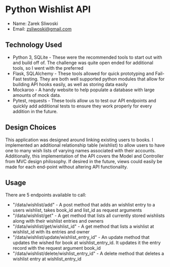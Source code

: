 # Python Wishlist API

- Name: Zarek Sliwoski
- Email: zsliwoski@gmail.com

## Technology Used

- Python 3, SQLite - These were the recommended tools to start out with and build off of.
The challenge was quite open ended for additional tools, so I went with the preferred
- Flask, SQLAlchemy - These tools allowed for quick prototyping and Fail-Fast testing.
They are both well supported python modules that allow for building API hooks easily, as
well as storing data easily
- Mockaroo - A handy website to help populate a database with large amounts of mock
data.
- Pytest, requests - These tools allow us to test our API endpoints and quickly add
additional tests to ensure they work properly for every addition in the future.

## Design Choices
This application was designed around linking existing users to books. I implemented an
additional relationship table (wishlist) to allow users to have one to many wish lists of varying
names associated with their accounts.
Additionally, this implementation of the API covers the Model and Controller from MVC design
philosophy. If desired in the future, views could easily be made for each end-point without
altering API functionality.

## Usage
There are 5 endpoints available to call:
- "/data/wishlist/add" - A post method that adds an wishlist entry to a users wishlist, takes
book_id and list_id as request arguments
- "/data/wishlist/get" - A get method that lists all currently stored wishlists along with their
wishlist entries and owners
- "/data/wishlist/get/wishlist_id" - A get method that lists a wishlist at wishlist_id with its
entries and owner
- "/data/wishlist/update/wishlist_entry_id" - An update method that updates the wished
for book at wishlist_entry_id. It updates it the entry record with the request argument
book_id
- "/data/wishlist/delete/wishlist_entry_id" - A delete method that deletes a wishlist entry
at wishlist_entry_id
